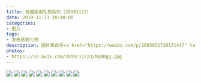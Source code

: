 ```yaml
---
title: 发酱感谢礼物系列（20191123）
date: 2019-11-23 20:40:00
categories:
- 图片
tags:
- 发酱感谢礼物
description: 图片来自于<a href="https://weibo.com/p/1005051720171447" target="_blank">quanmmmmm</a><br/> “谢谢潘猩猩的《全职猎人》周边，给00后的小盆友介绍一下，这是一部很棒的漫画，虽然画风很潦草，也不知道会不会正常完结，但是依然很值得一看。 这个小杰手办是很经典的一幕，当时他被激怒（发怒是因为朋友，少年漫画都这样）黑化了，身体和头发突然快速生长（本来是一个少年），于是就出现了这样一个穿着奇怪露脐装＋热裤的长发男子。其实单看是蛮喜感的，但在剧情中却完全不会，只会心想“卧槽！好燃！”<br/>蚂蚁后半段的这些章节当时我是在网上追的，看到的草稿估计是富坚用脚画的，潦草到想🐴人，今次收到纸质书一看好多了，他用左手重新画过了。<br/>漫画归漫画，大家平时还是少生气，容易掉头发。<br/><br/>（p.s.，记得潘猩猩参加歌友会唱了一首《因为爱情》，祝你今后唱歌进步空间越来越小～）”
photos: 
- https://s2.ax1x.com/2019/11/23/Mq0Dgg.jpg
---
```


![](https://s2.ax1x.com/2019/11/23/Mq0d4f.jpg)
![](https://s2.ax1x.com/2019/11/23/Mq0tHI.jpg)
![](https://s2.ax1x.com/2019/11/23/Mq0Jud.jpg)
![](https://s2.ax1x.com/2019/11/23/Mq03ge.jpg)
![](https://s2.ax1x.com/2019/11/23/Mq0yuj.jpg)
![](https://s2.ax1x.com/2019/11/23/Mq02Eq.jpg)
![](https://s2.ax1x.com/2019/11/23/Mq0RU0.jpg)
![](https://s2.ax1x.com/2019/11/23/Mq052F.jpg)
![](https://s2.ax1x.com/2019/11/23/Mq07r9.jpg)
![](https://s2.ax1x.com/2019/11/23/Mq0LUx.jpg)
